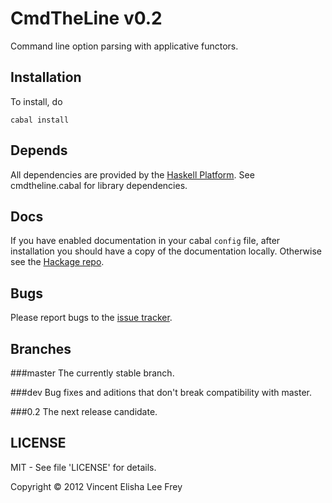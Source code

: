 CmdTheLine v0.2
===============

Command line option parsing with applicative functors.

Installation
------------
To install, do

    cabal install

Depends
-------
All dependencies are provided by the [Haskell
Platform](http://hackage.haskell.org/platform). See cmdtheline.cabal for library
dependencies.

Docs
----
If you have enabled documentation in your cabal `config` file, after
installation you should have a copy of the documentation locally.  Otherwise
see the [Hackage repo](http://hackage.haskell.org/package/cmdtheline).

Bugs
----
Please report bugs to the
[issue tracker](http://github.com/eli-frey/cmdtheline/issues).


Branches
--------

###master
The currently stable branch.

###dev
Bug fixes and aditions that don't break compatibility with master.

###0.2
The next release candidate.

LICENSE
-------
MIT - See file 'LICENSE' for details.

Copyright © 2012 Vincent Elisha Lee Frey
